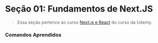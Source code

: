 # Seção 01: Fundamentos de Next.JS

>Essa seção pertence ao curso [Next.js e React](https://www.udemy.com/course/nextjs-e-react/) do curso da Udemy.


### Comandos Aprendidos
